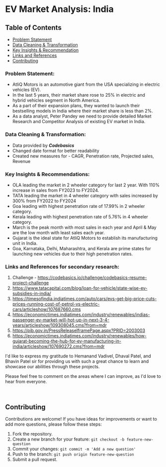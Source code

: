
# EV Market Analysis: India

## Table of Contents
- [Problem Statement](#problem-statement)
- [Data Cleaning & Transformation](#data-cleaning-&-transformation)
- [Key Insights & Recommendation](#key-insights-&-recommendation)
- [Links and References](#links-refrences)
- [Contributing](#contributing)

### Problem Statement:

- AtliQ Motors is an automotive giant from the USA specializing in electric vehicles (EV).
- In the last 5 years, their market share rose to 25% in electric and hybrid vehicles segment in North America.
- As a part of their expansion plans, they wanted to launch their bestselling models in India where their market share is less than 2%.
- As a data analyst, Peter Pandey we need to provide detailed Market Research and Competitor Analysis of existing EV market in India.

### Data Cleaning & Transformation:

- Data provided by ***Codebasics***
- Changed date format for better readability
- Created new measures for - CAGR, Penetration rate, Projected sales, Revenue

### Key Insights & Recommendations:

- OLA leading the market in 2 wheeler category for last 2 year. With 110% increase in sales from FY2023 to FY2024.
- TATA leading the market in 4 wheeler category with sales increased by 300% from FY2022 to FY2024
- Goa leading with highest penetration rate of 17.99% in 2 wheeler category.
- Kerala leading with highest penetration rate of 5.76% in 4 wheeler category.
- March is the peak month with most sales in each year and April & May are the low month with least sales each year.
- Gujarat is the ideal state for AtliQ Motors to establish its manufacturing unit in India.
- Goa, Karnataka, Delhi, Maharashtra, and Kerala are prime states for launching new vehicles due to their high penetration rates.

### Links and References for secondary research:

1. Challenge - https://codebasics.io/challenge/codebasics-resume-project-challenge
2. https://www.tatacapital.com/blog/loan-for-vehicle/state-wise-ev-subsidies-in-india/
3. https://timesofindia.indiatimes.com/auto/cars/evs-get-big-price-cuts-prices-running-cost-of-petrol-vs-electric-cars/articleshow/107687660.cms
4. https://economictimes.indiatimes.com/industry/renewables/indias-passenger-ev-market-will-hot-up-in-next-3-4-years/articleshow/109308045.cms?from=mdr
5. https://pib.gov.in/PressReleaseIframePage.aspx?PRID=2003003
6. https://economictimes.indiatimes.com/industry/renewables/how-gujarat-becoming-the-hub-for-ev-manufacturing-in-india/articleshow/107690272.cms?from=mdr


I'd like to express my gratitude to Hemanand Vadivel, Dhaval Patel, and Bhavin Patel sir for providing us with such a great chance to learn and showcase our abilities through these projects. 

Please feel free to comment on the areas where I can improve, as I'd love to hear from everyone.

<br>

## Contributing

Contributions are welcome! If you have ideas for improvements or want to add more questions, please follow these steps:
1. Fork the repository.
2. Create a new branch for your feature: `git checkout -b feature-new-question`
3. Commit your changes: `git commit -m 'Add a new question'`
4. Push to the branch: `git push origin feature-new-question`
5. Submit a pull request.
